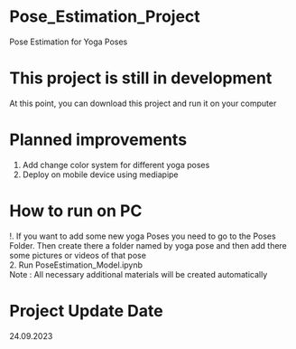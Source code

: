 # Pose_Estimation_Project
Pose Estimation for Yoga Poses <br>

# This project is still in development<br>
At this point, you can download this project and run it on your computer<br>

# Planned improvements
1. Add change color system for different yoga poses <br>
2. Deploy on mobile device using mediapipe <br>

# How to run on PC
!. If you want to add some new yoga Poses you need to go to the Poses Folder. Then create there a folder named by yoga pose and then add there some pictures or videos of that pose <br>
2. Run PoseEstimation_Model.ipynb<br>
Note : All necessary additional materials will be created automatically<br>

# Project Update Date
24.09.2023
